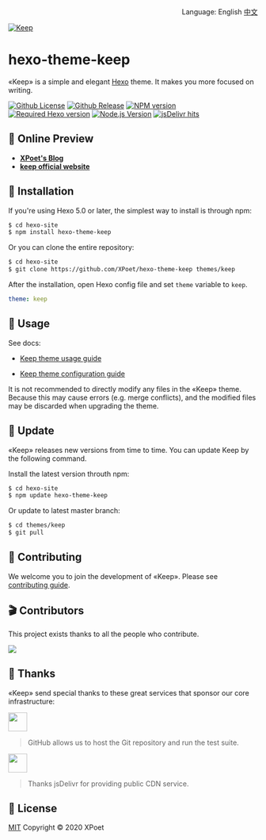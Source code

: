 <div align="right">
  Language:
  English
  <a title="Chinese" href="README_zh-CN.md">中文</a>
</div>

<a href="https://xpoet.cn"><img align="center" alt="Keep" src="https://cdn.jsdelivr.net/gh/XPoet/image-hosting@master/hexo-theme-keep/keep-logo-slogan.svg"></a>

# hexo-theme-keep

«Keep» is a simple and elegant [Hexo](https://hexo.io) theme. It makes you more focused on writing.

[![Github License](https://img.shields.io/github/license/XPoet/hexo-theme-keep.svg?style=flat-square)](https://github.com/XPoet/hexo-theme-ils/blob/master/LICENSE)
[![Github Release](https://img.shields.io/github/release/XPoet/hexo-theme-keep.svg?style=flat-square)](https://github.com/XPoet/hexo-theme-ils/releases)
[![NPM version](https://img.shields.io/npm/v/hexo-theme-keep?color=red&logo=npm&style=flat-square)](https://www.npmjs.com/package/hexo-theme-keep)
[![Required Hexo version](https://img.shields.io/badge/hexo-%3E=5.0.0-blue?style=flat-square&logo=hexo)](https://hexo.io)
[![Node.js Version](https://img.shields.io/badge/node-%3E=12.0-success.svg?style=flat-square&logo=Node.js&longCache=true)](https://hexo.io)
[![jsDelivr hits](https://img.shields.io/jsdelivr/npm/hm/hexo-theme-keep?style=flat-square&logo=jsdelivr)](https://www.jsdelivr.com/package/npm/hexo-theme-keep)

## :star2: Online Preview

- **[XPoet's Blog](https://xpoet.cn/)**
- **[keep official website](https://keep.xpoet.cn/)**

## :rocket: Installation

If you're using Hexo 5.0 or later, the simplest way to install is through npm:

```sh
$ cd hexo-site
$ npm install hexo-theme-keep
```

Or you can clone the entire repository:

```sh
$ cd hexo-site
$ git clone https://github.com/XPoet/hexo-theme-keep themes/keep
```

After the installation, open Hexo config file and set `theme` variable to `keep`.

```yml
theme: keep
```

## :wrench: Usage

See docs: 

- [Keep theme usage guide](https://keep.xpoet.cn/2020/04/Keep-主题使用指南/)

- [Keep theme configuration guide](https://keep.xpoet.cn/2020/11/Keep-主题配置指南/)

It is not recommended to directly modify any files in the «Keep» theme. Because this may cause errors (e.g. merge conflicts), and the modified files may be discarded when upgrading the theme.

## :dart: Update

«Keep» releases new versions from time to time. You can update Keep by the following command.

Install the latest version throuth npm:

```sh
$ cd hexo-site
$ npm update hexo-theme-keep
```

Or update to latest master branch:

```sh
$ cd themes/keep
$ git pull
```

## :art: Contributing

We welcome you to join the development of «Keep». Please see [contributing guide](https://keep.xpoet.cn/2020/11/Keep-代码贡献指南/).

## :clapper: Contributors

This project exists thanks to all the people who contribute.

<a href="https://github.com/XPoet/hexo-theme-keep/graphs/contributors">
  <img src="https://opencollective.com/hexo-theme-keep/contributors.svg?width=880">
</a>

## :sparkling_heart: Thanks

«Keep» send special thanks to these great services that sponsor our core infrastructure:

<a href="https://github.com"><img height="38" src="https://cdn.jsdelivr.net/gh/XPoet/image-hosting@master/hexo-theme-keep/GitHub-LOGO.5sq0168mirg0.png"></a>

> GitHub allows us to host the Git repository and run the test suite.

<a href="https://www.jsdelivr.com"><img height="38" src="https://cdn.jsdelivr.net/gh/XPoet/image-hosting@master/hexo-theme-keep/jsDelivr-LOGO.png"></a>

> Thanks jsDelivr for providing public CDN service.

## :memo: License

[MIT](https://github.com/XPoet/picx/blob/master/LICENSE) Copyright © 2020 XPoet

